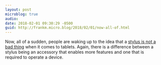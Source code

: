 ```yaml
---
layout: post
microblog: true
audio: 
date: 2018-02-01 09:30:29 -0500
guid: http://frankm.micro.blog/2018/02/01/now-all-of.html
---
```

Now, all of a sudden, people are waking up to the idea that a [stylus is not a bad thing](https://www.slashgear.com/universal-stylus-initiative-its-about-time-for-a-pen-comeback-01517697/) when it comes to tablets. Again, there is a difference between a stylus being an accessory that enables more features and one that is required to operate a device. 
